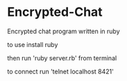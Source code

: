 # Encrypted-Chat
Encrypted chat program written in ruby

to use install ruby

then run 'ruby server.rb' from terminal

to connect run 'telnet localhost 8421'
